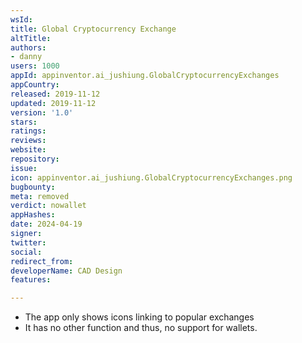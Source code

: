 ```yaml
---
wsId: 
title: Global Cryptocurrency Exchange
altTitle: 
authors:
- danny
users: 1000
appId: appinventor.ai_jushiung.GlobalCryptocurrencyExchanges
appCountry: 
released: 2019-11-12
updated: 2019-11-12
version: '1.0'
stars: 
ratings: 
reviews: 
website: 
repository: 
issue: 
icon: appinventor.ai_jushiung.GlobalCryptocurrencyExchanges.png
bugbounty: 
meta: removed
verdict: nowallet
appHashes: 
date: 2024-04-19
signer: 
twitter: 
social: 
redirect_from: 
developerName: CAD Design
features: 

---
```


- The app only shows icons linking to popular exchanges
- It has no other function and thus, no support for wallets.
